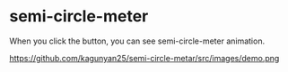 # semi-circle-meter

When you click the button, you can see semi-circle-meter animation.

https://github.com/kagunyan25/semi-circle-metar/src/images/demo.png

